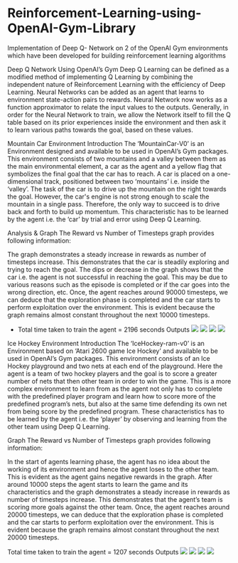 # Reinforcement-Learning-using-OpenAI-Gym-Library
Implementation of Deep Q- Network on 2 of the OpenAI Gym environments which have been developed for  building reinforcement learning algorithms

Deep Q Network Using OpenAI’s Gym
Deep Q Learning can be defined as a modified method of implementing Q Learning by combining the independent nature of Reinforcement Learning with the efficiency of Deep Learning. Neural Networks can be added as an agent that learns to environment state-action pairs to rewards. Neural Network now works as a function approximator to relate the input values to the outputs. Generally, in order for the Neural Network to train, we allow the Network itself to fill the Q table based on its prior experiences inside the environment and then ask it to learn various paths towards the goal, based on these values.

Mountain Car Environment
Introduction
The ‘MountainCar-V0’ is an Environment designed and available to be used in OpenAI’s Gym packages. This environment consists of two mountains and a valley between them as the main environmental element, a car as the agent and a yellow flag that symbolizes the final goal that the car has to reach. A car is placed on a one-dimensional track, positioned between two ‘mountains’ i.e. inside the ‘valley’. The task of the car is to drive up the mountain on the right towards the goal. However, the car's engine is not strong enough to scale the mountain in a single pass. Therefore, the only way to succeed is to drive back and forth to build up momentum. This characteristic has to be learned by the agent i.e. the ‘car’ by trial and error using Deep Q Learning.

Analysis & Graph
The Reward vs Number of Timesteps graph provides following information:

The graph demonstrates a steady increase in rewards as number of timesteps increase. This demonstrates that the car is steadily exploring and trying to reach the goal.
The dips or decrease in the graph shows that the car i.e. the agent is not successful in reaching the goal. This may be due to various reasons such as the episode is completed or if the car goes into the wrong direction, etc.
Once, the agent reaches around 90000 timesteps, we can deduce that the exploration phase is completed and the car starts to perform exploitation over the environment. This is evident because the graph remains almost constant throughout the next 10000 timesteps.


* Total time taken to train the agent = 2196 seconds
Outputs
![](Images/carinput.png)
![](Images/backcar.png)
![](Images/medcar.png)
![](Images/finalcar.png)

Ice Hockey Environment
Introduction
The ‘IceHockey-ram-v0’ is an Environment based on ‘Atari 2600 game Ice Hockey’ and available to be used in OpenAI’s Gym packages. This environment consists of an Ice Hockey playground and two nets at each end of the playground. Here the agent is a team of two hockey players and the goal is to score a greater number of nets that then other team in order to win the game. This is a more complex environment to learn from as the agent not only has to complete with the predefined player program and learn how to score more of the predefined program’s nets, but also at the same time defending its own net from being score by the predefined program. These characteristics has to be learned by the agent i.e. the ‘player’ by observing and learning from the other team using Deep Q Learning.

Graph
The Reward vs Number of Timesteps graph provides following information:

In the start of agents learning phase, the agent has no idea about the working of its environment and hence the agent loses to the other team. This is evident as the agent gains negative rewards in the graph.
After around 10000 steps the agent starts to learn the game and its characteristics and the graph demonstrates a steady increase in rewards as number of timesteps increase. This demonstrates that the agent’s team is scoring more goals against the other team.
Once, the agent reaches around 20000 timesteps, we can deduce that the exploration phase is completed and the car starts to perform exploitation over the environment. This is evident because the graph remains almost constant throughout the next 20000 timesteps.


Total time taken to train the agent = 1207 seconds
Outputs
![](Images/ataristart.png)
![](Images/atarigoal.png)
![](Images/atari1.png)
![](Images/atari3.png)

